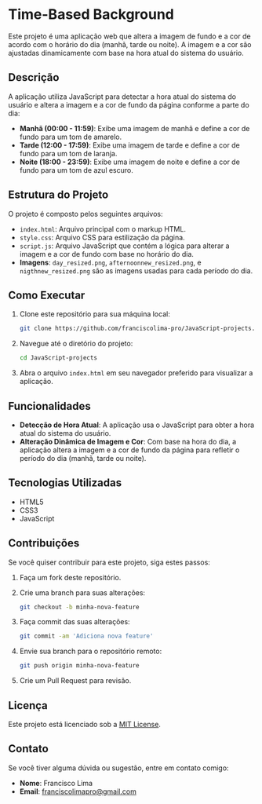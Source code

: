 # Time-Based Background

Este projeto é uma aplicação web que altera a imagem de fundo e a cor de acordo com o horário do dia (manhã, tarde ou noite). A imagem e a cor são ajustadas dinamicamente com base na hora atual do sistema do usuário.

## Descrição

A aplicação utiliza JavaScript para detectar a hora atual do sistema do usuário e altera a imagem e a cor de fundo da página conforme a parte do dia:

- **Manhã (00:00 - 11:59)**: Exibe uma imagem de manhã e define a cor de fundo para um tom de amarelo.
- **Tarde (12:00 - 17:59)**: Exibe uma imagem de tarde e define a cor de fundo para um tom de laranja.
- **Noite (18:00 - 23:59)**: Exibe uma imagem de noite e define a cor de fundo para um tom de azul escuro.

## Estrutura do Projeto

O projeto é composto pelos seguintes arquivos:

- `index.html`: Arquivo principal com o markup HTML.
- `style.css`: Arquivo CSS para estilização da página.
- `script.js`: Arquivo JavaScript que contém a lógica para alterar a imagem e a cor de fundo com base no horário do dia.
- **Imagens**: `day_resized.png`, `afternoonnew_resized.png`, e `nigthnew_resized.png` são as imagens usadas para cada período do dia.

## Como Executar

1. Clone este repositório para sua máquina local:

    ```bash
    git clone https://github.com/franciscolima-pro/JavaScript-projects.git
    ```

2. Navegue até o diretório do projeto:

    ```bash
    cd JavaScript-projects
    ```

3. Abra o arquivo `index.html` em seu navegador preferido para visualizar a aplicação.

## Funcionalidades

- **Detecção de Hora Atual**: A aplicação usa o JavaScript para obter a hora atual do sistema do usuário.
- **Alteração Dinâmica de Imagem e Cor**: Com base na hora do dia, a aplicação altera a imagem e a cor de fundo da página para refletir o período do dia (manhã, tarde ou noite).

## Tecnologias Utilizadas

- HTML5
- CSS3
- JavaScript

## Contribuições

Se você quiser contribuir para este projeto, siga estes passos:

1. Faça um fork deste repositório.
2. Crie uma branch para suas alterações:

    ```bash
    git checkout -b minha-nova-feature
    ```

3. Faça commit das suas alterações:

    ```bash
    git commit -am 'Adiciona nova feature'
    ```

4. Envie sua branch para o repositório remoto:

    ```bash
    git push origin minha-nova-feature
    ```

5. Crie um Pull Request para revisão.

## Licença

Este projeto está licenciado sob a [MIT License](LICENSE).

## Contato

Se você tiver alguma dúvida ou sugestão, entre em contato comigo:

- **Nome**: Francisco Lima
- **Email**: franciscolimapro@gmail.com
